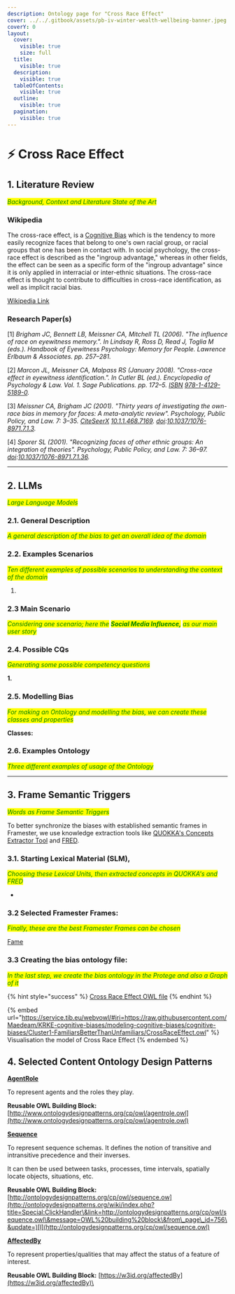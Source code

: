 ```yaml
---
description: Ontology page for "Cross Race Effect"
cover: ../../.gitbook/assets/pb-iv-winter-wealth-wellbeing-banner.jpeg
coverY: 0
layout:
  cover:
    visible: true
    size: full
  title:
    visible: true
  description:
    visible: true
  tableOfContents:
    visible: true
  outline:
    visible: true
  pagination:
    visible: true
---
```


# ⚡ Cross Race Effect

## 1. Literature Review&#x20;

_<mark style="color:green;">Background, Context and Literature State of the Art</mark>_&#x20;

### Wikipedia&#x20;

The cross-race effect, is a [Cognitive Bias](https://en.wikipedia.org/wiki/Cognitive\_bias) which is the tendency to more easily recognize faces that belong to one's own racial group, or racial groups that one has been in contact with. In social psychology, the cross-race effect is described as the "ingroup advantage," whereas in other fields, the effect can be seen as a specific form of the "ingroup advantage" since it is only applied in interracial or inter-ethnic situations. The cross-race effect is thought to contribute to difficulties in cross-race identification, as well as implicit racial bias.

[Wikipedia Link](https://en.wikipedia.org/wiki/Cross-race\_effect)

### Research Paper(s)

\[1] _Brigham JC, Bennett LB, Meissner CA, Mitchell TL (2006). "The influence of race on eyewitness memory.". In Lindsay R, Ross D, Read J, Toglia M (eds.). Handbook of Eyewitness Psychology: Memory for People. Lawrence Erlbaum & Associates. pp. 257–281._

\[2] _Marcon JL, Meissner CA, Malpass RS (January 2008). "Cross-race effect in eyewitness identification.". In Cutler BL (ed.). Encyclopedia of Psychology & Law. Vol. 1. Sage Publications. pp. 172–5._ [_ISBN_](https://en.wikipedia.org/wiki/ISBN\_\(identifier\)) [_978-1-4129-5189-0_](https://en.wikipedia.org/wiki/Special:BookSources/978-1-4129-5189-0)_._

\[3] _Meissner CA, Brigham JC (2001). "Thirty years of investigating the own-race bias in memory for faces: A meta-analytic review". Psychology, Public Policy, and Law. 7: 3–35._ [_CiteSeerX_](https://en.wikipedia.org/wiki/CiteSeerX\_\(identifier\)) [_10.1.1.468.7169_](https://citeseerx.ist.psu.edu/viewdoc/summary?doi=10.1.1.468.7169)_._ [_doi_](https://en.wikipedia.org/wiki/Doi\_\(identifier\))_:_[_10.1037/1076-8971.7.1.3_](https://doi.org/10.1037%2F1076-8971.7.1.3)_._

\[4] _Sporer SL (2001). "Recognizing faces of other ethnic groups: An integration of theories". Psychology, Public Policy, and Law. 7: 36–97._ [_doi_](https://en.wikipedia.org/wiki/Doi\_\(identifier\))_:_[_10.1037/1076-8971.7.1.36_](https://doi.org/10.1037%2F1076-8971.7.1.36)_._

***

## 2. LLMs

_<mark style="color:green;">Large Language Models</mark>_

### 2.1. General Description

_<mark style="color:green;">A general description of the bias to get an overall idea of the domain</mark>_



### 2.2. Examples Scenarios

_<mark style="color:green;">Ten different examples of possible scenarios to understanding the context of the domain</mark>_

1.

### 2.3 Main Scenario

_<mark style="color:green;">Considering one scenario; here the</mark> <mark style="color:green;"></mark><mark style="color:green;">**Social Media Influence,**</mark> <mark style="color:green;"></mark><mark style="color:green;">as our main user story</mark>_



### 2.4. Possible CQs

_<mark style="color:green;">Generating some possible competency questions</mark>_

**1.**&#x20;

### 2.5. Modelling Bias

_<mark style="color:green;">For making an Ontology and modelling the bias, we can create these classes and properties</mark>_

**Classes:**



### 2.6. Examples Ontology

_<mark style="color:green;">Three different examples of usage of the Ontology</mark>_



***

## 3. Frame Semantic Triggers

_<mark style="color:green;">Words as Frame Semantic Triggers</mark>_

To better synchronize the biases with established semantic frames in Framester, we use knowledge extraction tools like [QUOKKA's Concepts Extractor Tool](http://etna.istc.cnr.it/quokka/concepts) and [FRED](http://wit.istc.cnr.it/stlab-tools/fred/demo/).

### 3.1. Starting Lexical Material (SLM),

_<mark style="color:green;">Choosing these Lexical Units, then extracted concepts in QUOKKA's and FRED</mark>_

*

### 3.2 Selected Framester F**rames**:

_<mark style="color:green;">Finally, these are the best Framester Frames can be chosen</mark>_

[Fame](http://etna.istc.cnr.it/framester2/data/framestercore/Fame)

### 3.3 Creating the bias ontology file:

_<mark style="color:green;">In the last step, we create the bias ontology in the Protege and also a Graph of it</mark>_

{% hint style="success" %}
[Cross Race Effect OWL file](../../cognitive-biases/Cluster1-FamiliarsBetterThanUnfamiliars/CrossRaceEffect.owl)
{% endhint %}

{% embed url="https://service.tib.eu/webvowl/#iri=https://raw.githubusercontent.com/Maedeam/KRKE-cognitive-biases/modeling-cognitive-biases/cognitive-biases/Cluster1-FamiliarsBetterThanUnfamiliars/CrossRaceEffect.owl" %}
Visualisation the model of Cross Race Effect
{% endembed %}

## 4. Selected Content Ontology Design Patterns

[**AgentRole**](http://ontologydesignpatterns.org/wiki/Submissions:AgentRole)

To represent agents and the roles they play.

**Reusable OWL Building Block:** [http://www.ontologydesignpatterns.org/cp/owl/agentrole.owl](http://www.ontologydesignpatterns.org/cp/owl/agentrole.owl)

[**Sequence**](http://ontologydesignpatterns.org/wiki/Submissions:Sequence)

To represent sequence schemas. It defines the notion of transitive and intransitive precedence and their inverses.

It can then be used between tasks, processes, time intervals, spatially locate objects, situations, etc.

**Reusable OWL Building Block:** [http://ontologydesignpatterns.org/cp/owl/sequence.ow](http://ontologydesignpatterns.org/wiki/index.php?title=Special:ClickHandler\&link=http://ontologydesignpatterns.org/cp/owl/sequence.owl\&message=OWL%20building%20block\&from\_page\_id=756\&update=)[l](http://ontologydesignpatterns.org/cp/owl/sequence.owl)

[**AffectedBy**](http://ontologydesignpatterns.org/wiki/Submissions:AffectedBy)

To represent properties/qualities that may affect the status of a feature of interest.

**Reusable OWL Building Block:** [https://w3id.org/affectedBy](https://w3id.org/affectedBy)\


